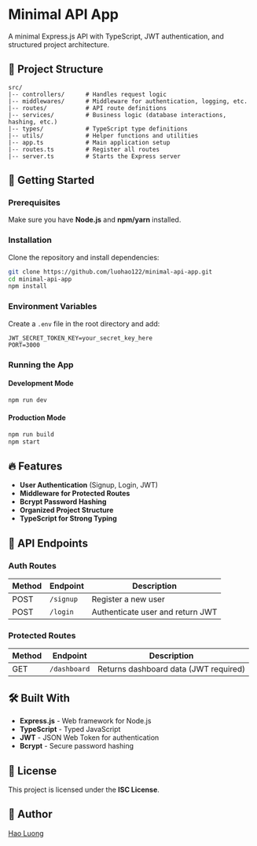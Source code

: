 # Minimal API App

A minimal Express.js API with TypeScript, JWT authentication, and structured project architecture.

## 📁 Project Structure
```
src/
|-- controllers/      # Handles request logic
|-- middlewares/      # Middleware for authentication, logging, etc.
|-- routes/           # API route definitions
|-- services/         # Business logic (database interactions, hashing, etc.)
|-- types/            # TypeScript type definitions
|-- utils/            # Helper functions and utilities
|-- app.ts            # Main application setup
|-- routes.ts         # Register all routes
|-- server.ts         # Starts the Express server
```

## 🚀 Getting Started

### Prerequisites
Make sure you have **Node.js** and **npm/yarn** installed.

### Installation
Clone the repository and install dependencies:
```sh
git clone https://github.com/luohao122/minimal-api-app.git
cd minimal-api-app
npm install
```

### Environment Variables
Create a `.env` file in the root directory and add:
```env
JWT_SECRET_TOKEN_KEY=your_secret_key_here
PORT=3000
```

### Running the App
#### Development Mode
```sh
npm run dev
```
#### Production Mode
```sh
npm run build
npm start
```

## 🔥 Features
- **User Authentication** (Signup, Login, JWT)
- **Middleware for Protected Routes**
- **Bcrypt Password Hashing**
- **Organized Project Structure**
- **TypeScript for Strong Typing**

## 📌 API Endpoints

### **Auth Routes**
| Method | Endpoint        | Description |
|--------|----------------|-------------|
| POST   | `/signup`      | Register a new user |
| POST   | `/login`       | Authenticate user and return JWT |

### **Protected Routes**
| Method | Endpoint        | Description |
|--------|----------------|-------------|
| GET    | `/dashboard`   | Returns dashboard data (JWT required) |

## 🛠 Built With
- **Express.js** - Web framework for Node.js
- **TypeScript** - Typed JavaScript
- **JWT** - JSON Web Token for authentication
- **Bcrypt** - Secure password hashing

## 📜 License
This project is licensed under the **ISC License**.

## 📝 Author
[Hao Luong](https://github.com/luohao122)